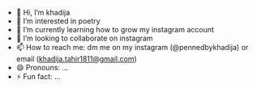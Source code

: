- 👋 Hi, I’m khadija
- 👀 I’m interested in poetry
- 🌱 I’m currently learning how to grow my instagram account
- 💞️ I’m looking to collaborate on instagram
- 📫 How to reach me: dm me on my instagram (@pennedbykhadija) or email (khadija.tahir1811@gmail.com)
- 😄 Pronouns: ...
- ⚡ Fun fact: ...

<!---
pennedbykhadija/pennedbykhadija is a ✨ special ✨ repository because its `README.md` (this file) appears on your GitHub profile.
You can click the Preview link to take a look at your changes.
--->
